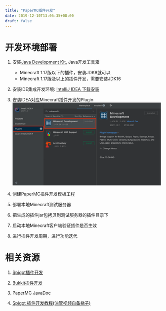 ```yaml
---
title: "PaperMC插件开发"
date: 2019-12-10T13:06:35+08:00
draft: false
---
```


# 开发环境部署

1. 安装[Java Development Kit](https://www.oracle.com/java/technologies/javase-downloads.html), Java开发工具箱
    - Minecraft 1.17版以下的插件，安装JDK8就可以
    - Minecraft 1.17版及以上的插件开发，需要安装JDK16

2. 安装IDE集成开发环境: [IntelliJ IDEA 下载安装](https://www.jetbrains.com/idea/download)


3. 安装IDEA对应Minecraft插件开发的Plugin
![](/images/papermc_plugin_dev_IDEA_plugin_install.png)

4. 创建PaperMC插件开发模板工程

5. 部署本地Minecraft测试服务器

6. 把生成的插件jar包拷贝到测试服务器的插件目录下

7. 启动本地Minecraft客户端验证插件是否生效

8. 进行插件开发周期，进行功能迭代

# 相关资源

1. [Spigot插件开发](https://www.spigotmc.org/wiki/spigot-plugin-development/)

2. [Bukkit插件开发](https://bukkit.gamepedia.com/Setting_Up_Your_Workspace)

3. [PaperMC JavaDoc](https://papermc.io/javadocs)

4. [Spigot 插件开发教程(油管视频自备梯子)](https://youtu.be/tnJZMaoMPhE)